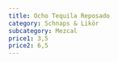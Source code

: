 ```yaml
---
title: Ocho Tequila Reposado
category: Schnaps & Likör
subcategory: Mezcal
price1: 3,5
price2: 6,5
---
```

